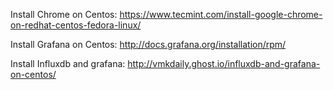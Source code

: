 Install Chrome on Centos:
https://www.tecmint.com/install-google-chrome-on-redhat-centos-fedora-linux/

Install Grafana on Centos:
http://docs.grafana.org/installation/rpm/

Install Influxdb and grafana:
http://vmkdaily.ghost.io/influxdb-and-grafana-on-centos/
